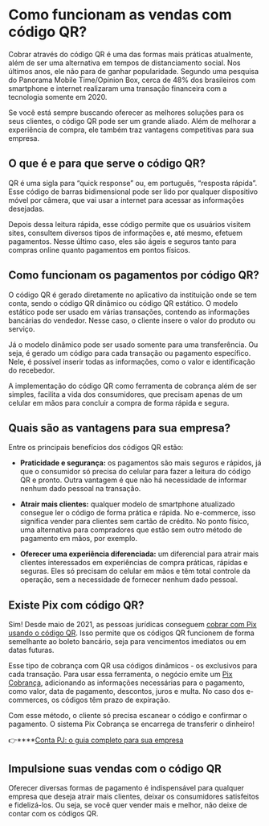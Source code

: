 # Como funcionam as vendas com código QR?

Cobrar através do código QR é uma das formas mais práticas atualmente, além de ser uma alternativa em tempos de distanciamento social. Nos últimos anos, ele não para de ganhar popularidade. Segundo uma pesquisa do Panorama Mobile Time/Opinion Box, cerca de 48% dos brasileiros com smartphone e internet realizaram uma transação financeira com a tecnologia somente em 2020.

Se você está sempre buscando oferecer as melhores soluções para os seus clientes, o código QR pode ser um grande aliado. Além de melhorar a experiência de compra, ele também traz vantagens competitivas para sua empresa.

## **O que é e para que serve o código QR?**

QR é uma sigla para “quick response” ou, em português, “resposta rápida”. Esse código de barras bidimensional pode ser lido por qualquer dispositivo móvel por câmera, que vai usar a internet para acessar as informações desejadas.

Depois dessa leitura rápida, esse código permite que os usuários visitem sites, consultem diversos tipos de informações e, até mesmo, efetuem pagamentos. Nesse último caso, eles são ágeis e seguros tanto para compras online quanto pagamentos em pontos físicos.

## **Como funcionam os pagamentos por código QR?**

O código QR é gerado diretamente no aplicativo da instituição onde se tem conta, sendo o código QR dinâmico ou código QR estático. O modelo estático pode ser usado em várias transações, contendo as informações bancárias do vendedor. Nesse caso, o cliente insere o valor do produto ou serviço.

Já o modelo dinâmico pode ser usado somente para uma transferência. Ou seja, é gerado um código para cada transação ou pagamento específico. Nele, é possível inserir todas as informações, como o valor e identificação do recebedor.

A implementação do código QR como ferramenta de cobrança além de ser simples, facilita a vida dos consumidores, que precisam apenas de um celular em mãos para concluir a compra de forma rápida e segura.

## **Quais são as vantagens para sua empresa?**

Entre os principais benefícios dos códigos QR estão:

- **Praticidade e segurança:** os pagamentos são mais seguros e rápidos, já que o consumidor só precisa do celular para fazer a leitura do código QR e pronto. Outra vantagem é que não há necessidade de informar nenhum dado pessoal na transação.

- **Atrair mais clientes:** qualquer modelo de smartphone atualizado consegue ler o código de forma prática e rápida. No e-commerce, isso significa vender para clientes sem cartão de crédito. No ponto físico, uma alternativa para compradores que estão sem outro método de pagamento em mãos, por exemplo. 

- **Oferecer uma experiência diferenciada:** um diferencial para atrair mais clientes interessados em experiências de compra práticas, rápidas e seguras. Eles só precisam do celular em mãos e têm total controle da operação, sem a necessidade de fornecer nenhum dado pessoal. 

## **Existe Pix com código QR?**

Sim! Desde maio de 2021, as pessoas jurídicas conseguem [cobrar com Pix usando o código QR](https://empreendedores.mercadopago.com.br/pix-atraves-do-codigo-qr-do-mercado-pago). Isso permite que os códigos QR funcionem de forma semelhante ao boleto bancário, seja para vencimentos imediatos ou em datas futuras.

Esse tipo de cobrança com QR usa códigos dinâmicos - os exclusivos para cada transação. Para usar essa ferramenta, o negócio emite um [Pix Cobrança](https://empreendedores.mercadopago.com.br/pix-cobranca), adicionando as informações necessárias para o pagamento, como valor, data de pagamento, descontos, juros e multa. No caso dos e-commerces, os códigos têm prazo de expiração.

Com esse método, o cliente só precisa escanear o código e confirmar o pagamento. O sistema Pix Cobrança se encarrega de transferir o dinheiro!

👉****[Conta PJ: o guia completo para sua empresa](https://meubolso.mercadopago.com.br/guia-completo-para-conta-pj)

## **Impulsione suas vendas com o código QR**

Oferecer diversas formas de pagamento é indispensável para qualquer empresa que deseja atrair mais clientes, deixar os consumidores satisfeitos e fidelizá-los. Ou seja, se você quer vender mais e melhor, não deixe de contar com os códigos QR.
